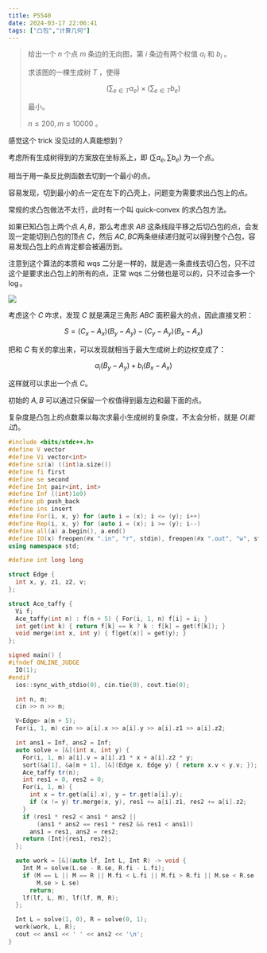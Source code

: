 ```yaml
---
title: P5540
date: 2024-03-17 22:06:41
tags: ["凸包","计算几何"]
---
```


> 给出一个 $n$ 个点 $m$ 条边的无向图，第 $i$ 条边有两个权值 $a_i$ 和 $b_i$ 。
>
>求该图的一棵生成树 $T$ ，使得
>
>$$\left(\sum_{e\in T}a_e\right)\times\left(\sum_{e\in T}b_e\right)$$
>
>最小。
>
> $n\le 200,m\le 10000$ 。

<!-- more -->

感觉这个 trick 没见过的人真能想到？

考虑所有生成树得到的方案放在坐标系上，即 $(\sum a_e,\sum b_e)$ 为一个点。

相当于用一条反比例函数去切到一个最小的点。

容易发现，切到最小的点一定在左下的凸壳上，问题变为需要求出凸包上的点。

常规的求凸包做法不太行，此时有一个叫 quick-convex 的求凸包方法。

如果已知凸包上两个点 $A,B$，那么考虑求 $AB$ 这条线段平移之后切凸包的点，会发现一定能切到凸包的顶点 $C$，然后 $AC,BC$​​ 两条继续递归就可以得到整个凸包，容易发现凸包上的点肯定都会被遍历到。

注意到这个算法的本质和 wqs 二分是一样的，就是选一条直线去切凸包，只不过这个是要求出凸包上的所有的点，正常 wqs 二分做也是可以的，只不过会多一个 $\log$。

![](https://s2.loli.net/2024/03/20/WBwN8oVsnQ2tpfe.png)

考虑这个 $C$ 咋求，发现 $C$ 就是满足三角形 $ABC$ 面积最大的点，因此直接叉积：

$$
S=(C_x-A_x)(B_y-A_y)-(C_y-A_y)(B_x-A_x)
$$

把和 $C$ 有关的拿出来，可以发现就相当于最大生成树上的边权变成了：

$$
a_i(B_y-A_y)+b_i(B_x-A_x)
$$

这样就可以求出一个点 $C$。

初始的 $A,B$ 可以通过只保留一个权值得到最左边和最下面的点。

复杂度是凸包上的点数乘以每次求最小生成树的复杂度，不太会分析，就是 $O(能过)$。

```cpp
#include <bits/stdc++.h>
#define V vector
#define Vi vector<int>
#define sz(a) ((int)a.size())
#define fi first
#define se second
#define Int pair<int, int>
#define Inf ((int)1e9)
#define pb push_back
#define ins insert
#define For(i, x, y) for (auto i = (x); i <= (y); i++)
#define Rep(i, x, y) for (auto i = (x); i >= (y); i--)
#define all(a) a.begin(), a.end()
#define IO(x) freopen(#x ".in", "r", stdin), freopen(#x ".out", "w", stdout);
using namespace std;

#define int long long

struct Edge {
  int x, y, z1, z2, v;
};

struct Ace_taffy {
  Vi f;
  Ace_taffy(int n) : f(n + 5) { For(i, 1, n) f[i] = i; }
  int get(int k) { return f[k] == k ? k : f[k] = get(f[k]); }
  void merge(int x, int y) { f[get(x)] = get(y); }
};

signed main() {
#ifndef ONLINE_JUDGE
  IO(1);
#endif
  ios::sync_with_stdio(0), cin.tie(0), cout.tie(0);

  int n, m;
  cin >> n >> m;

  V<Edge> a(m + 5);
  For(i, 1, m) cin >> a[i].x >> a[i].y >> a[i].z1 >> a[i].z2;

  int ans1 = Inf, ans2 = Inf;
  auto solve = [&](int x, int y) {
    For(i, 1, m) a[i].v = a[i].z1 * x + a[i].z2 * y;
    sort(&a[1], &a[m + 1], [&](Edge x, Edge y) { return x.v < y.v; });
    Ace_taffy tr(n);
    int res1 = 0, res2 = 0;
    For(i, 1, m) {
      int x = tr.get(a[i].x), y = tr.get(a[i].y);
      if (x != y) tr.merge(x, y), res1 += a[i].z1, res2 += a[i].z2;
    }
    if (res1 * res2 < ans1 * ans2 ||
        (ans1 * ans2 == res1 * res2 && res1 < ans1))
      ans1 = res1, ans2 = res2;
    return (Int){res1, res2};
  };

  auto work = [&](auto lf, Int L, Int R) -> void {
    Int M = solve(L.se - R.se, R.fi - L.fi);
    if (M == L || M == R || M.fi < L.fi || M.fi > R.fi || M.se < R.se ||
        M.se > L.se)
      return;
    lf(lf, L, M), lf(lf, M, R);
  };

  Int L = solve(1, 0), R = solve(0, 1);
  work(work, L, R);
  cout << ans1 << ' ' << ans2 << '\n';
}
```